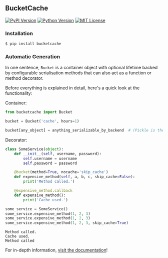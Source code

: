 ## BucketCache
[![PyPI Version][ppi]][ppl] [![Python Version][pvi]][pvl] [![MIT License][mli]][mll]

  [ppi]: http://img.shields.io/pypi/v/bucketcache.svg?style=flat-square
  [ppl]: https://pypi.python.org/pypi/bucketcache/
  [pvi]: https://img.shields.io/badge/python-2.7%2C%203-brightgreen.svg?style=flat-square
  [pvl]: https://www.python.org/downloads/
  [mli]: http://img.shields.io/badge/license-MIT-blue.svg?style=flat-square
  [mll]: https://raw.githubusercontent.com/RazerM/bucketcache/master/LICENSE

### Installation

```bash
$ pip install bucketcache
```

### Automatic Generation

In one sentence, `Bucket` is a container object with optional lifetime backed by configurable serialisation methods that can also act as a function or method decorator.

Before everything is explained in detail, here's a quick look at the functionality:

Container:
```python
from bucketcache import Bucket

bucket = Bucket('cache', hours=1)

bucket[any_object] = anything_serializable_by_backend  # (Pickle is the default)
```

Decorator:
```python
class SomeService(object):
    def __init__(self, username, password):
        self.username = username
        self.password = password

    @bucket(method=True, nocache='skip_cache')
    def expensive_method(self, a, b, c, skip_cache=False):
        print('Method called.')

    @expensive_method.callback
    def expensive_method():
        print('Cache used.')

some_service = SomeService()
some_service.expensive_method(1, 2, 3)
some_service.expensive_method(1, 2, 3)
some_service.expensive_method(1, 2, 3, skip_cache=True)
```

```
Method called.
Cache used.
Method called
```

For in-depth information, [visit the documentation][doc]!

  [doc]: http://pythonhosted.org/BucketCache/